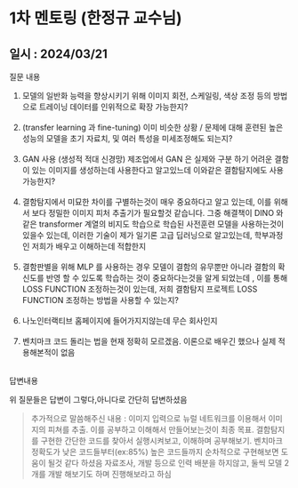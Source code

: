 # 1차 멘토링 (한정규 교수님)

## 일시 : 2024/03/21

 질문 내용

 1. 모델의 일반화 능력을 향상시키기 위해 이미지 회전, 스케일링, 색상 조정 등의 방법으로 트레이닝 데이터를 인위적으로 확장 가능한지?<br><br>
 2. (transfer learning 과 fine-tuning) 이미 비슷한 상황 / 문제에 대해 훈련된 높은 성능의 모델을 초기 자료치, 및 여러 특성을 미세조정해도 되는지?<br><br>
 3. GAN 사용 (생성적 적대 신경망)
제조업에서 GAN 은 실제와 구분 하기 어려운 결함이 있는 이미지를 생성하는데 사용한다고 알고있느데 이와같은 결함탐지에도 사용가능한지?
<br><br>
4. 결함탐지에서 미묘한 차이를 구별하는것이 매우 중요하다고 알고 있는데, 이를 위해서 보다 정밀한 이미지 피처 추출기가 필요할것 같습니다. 그중 해결책이 DINO 와 같은 transformer 계열의 비지도 학습으로 학습된 사전훈련 모델을 사용하는것이 있을수 있는데, 이러한 기술이 제가 일기론 고급 딥러닝으로 알고있는데, 학부과정인 저희가 배우고 이해하는데 적합한지<br><br>
5. 결함판별을 위해 MLP 를 사용하는 경우 모델이 결함의 유무뿐만 아니라 결함의 확신도를 반영 할 수 있도록 학습하는 것이 중요하다는것을 알게 되었는데 , 이를 통해 LOSS FUNCTION 조정하는것이 있는데, 저희 결함탐지 프로젝트 LOSS FUNCTION 조정하는 방법을 사용할 수 있는지?<br><br>
6. 나노인터랙티브 홈페이지에 들어가지지않는데 무슨 회사인지<br><br>
7. 벤치마크 코드 돌리는 법을 현재 정확히 모르겠음. 이론으로 배우긴 했으나 실제 적용해본적이 없음<br><br>

답변내용<br>

위 질문들은 답변이 그렇다,아니다로 간단히 답변하셨음<br>

>추가적으로 말씀해주신 내용 : 
이미지 입력으로 뉴럴 네트워크를 이용해서 이미지의 피쳐를 추출. 이를 공부하고 이해해서 만들어보는것이 최종 목표.
결함탐지를 구현한 간단한 코드를 찾아서 실행시켜보고, 이해하며 공부해보기.
벤치마크 정확도가 낮은 코드들부터(ex:85%) 높은 코드들까지 순차적으로 구현해보면 도움이 될것 같다 하셨음
자료조사, 개발 등으로 인력 배분을 하지않고, 둘씩 모델 2개를 개발 해보기도 하며 진행해보라고 하심


